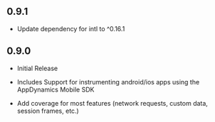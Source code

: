 ## 0.9.1

* Update dependency for intl to ^0.16.1

## 0.9.0

* Initial Release

* Includes Support for instrumenting android/ios apps using the AppDynamics Mobile SDK

* Add coverage for most features (network requests, custom data, session frames, etc.)
